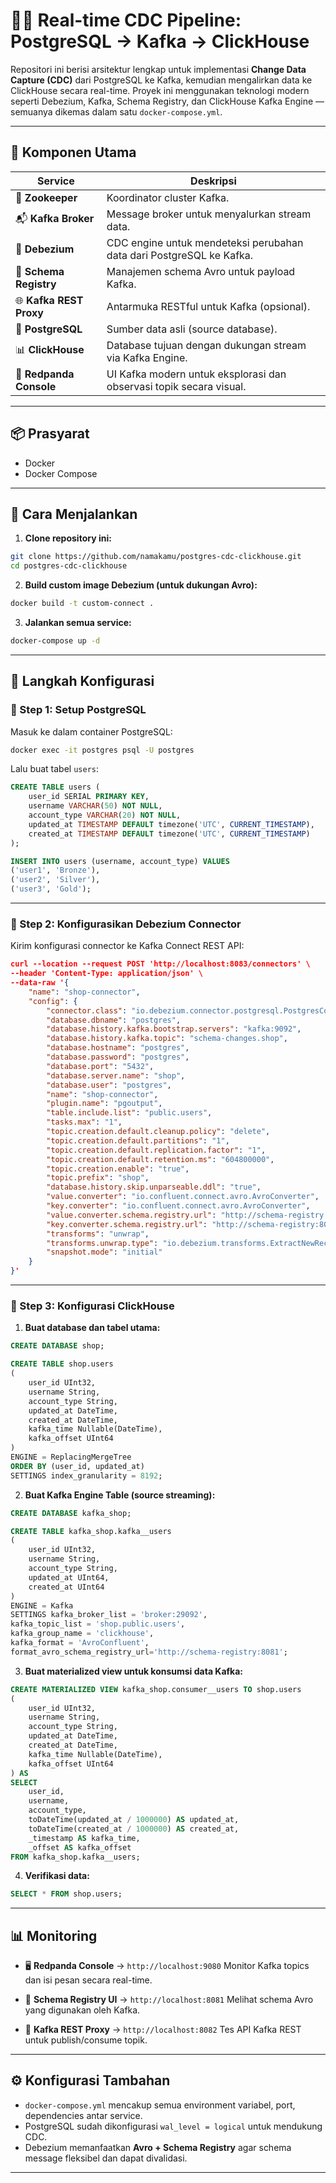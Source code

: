 # 🐘📡 Real-time CDC Pipeline: PostgreSQL → Kafka → ClickHouse

Repositori ini berisi arsitektur lengkap untuk implementasi **Change Data Capture (CDC)** dari PostgreSQL ke Kafka, kemudian mengalirkan data ke ClickHouse secara real-time. Proyek ini menggunakan teknologi modern seperti Debezium, Kafka, Schema Registry, dan ClickHouse Kafka Engine — semuanya dikemas dalam satu `docker-compose.yml`.

---

## 🧩 Komponen Utama

| Service                 | Deskripsi                                                            |
| ----------------------- | -------------------------------------------------------------------- |
| 🔁 **Zookeeper**        | Koordinator cluster Kafka.                                           |
| 📬 **Kafka Broker**     | Message broker untuk menyalurkan stream data.                        |
| 🔎 **Debezium**         | CDC engine untuk mendeteksi perubahan data dari PostgreSQL ke Kafka. |
| 📜 **Schema Registry**  | Manajemen schema Avro untuk payload Kafka.                           |
| 🌐 **Kafka REST Proxy** | Antarmuka RESTful untuk Kafka (opsional).                            |
| 🧮 **PostgreSQL**       | Sumber data asli (source database).                                  |
| 📊 **ClickHouse**       | Database tujuan dengan dukungan stream via Kafka Engine.             |
| 🧭 **Redpanda Console** | UI Kafka modern untuk eksplorasi dan observasi topik secara visual.  |

---

## 📦 Prasyarat

* Docker
* Docker Compose

---

## 🚀 Cara Menjalankan

1. **Clone repository ini:**

```bash
git clone https://github.com/namakamu/postgres-cdc-clickhouse.git
cd postgres-cdc-clickhouse
```

2. **Build custom image Debezium (untuk dukungan Avro):**

```bash
docker build -t custom-connect .
```

3. **Jalankan semua service:**

```bash
docker-compose up -d
```

---

## 🔧 Langkah Konfigurasi

### 🔹 Step 1: Setup PostgreSQL

Masuk ke dalam container PostgreSQL:

```bash
docker exec -it postgres psql -U postgres
```

Lalu buat tabel `users`:

```sql
CREATE TABLE users (
    user_id SERIAL PRIMARY KEY,
    username VARCHAR(50) NOT NULL,
    account_type VARCHAR(20) NOT NULL,
    updated_at TIMESTAMP DEFAULT timezone('UTC', CURRENT_TIMESTAMP),
    created_at TIMESTAMP DEFAULT timezone('UTC', CURRENT_TIMESTAMP)
);

INSERT INTO users (username, account_type) VALUES
('user1', 'Bronze'),
('user2', 'Silver'),
('user3', 'Gold');
```

---

### 🔹 Step 2: Konfigurasikan Debezium Connector

Kirim konfigurasi connector ke Kafka Connect REST API:

```json
curl --location --request POST 'http://localhost:8083/connectors' \
--header 'Content-Type: application/json' \
--data-raw '{
    "name": "shop-connector",
    "config": {
        "connector.class": "io.debezium.connector.postgresql.PostgresConnector",
        "database.dbname": "postgres",
        "database.history.kafka.bootstrap.servers": "kafka:9092",
        "database.history.kafka.topic": "schema-changes.shop",
        "database.hostname": "postgres",
        "database.password": "postgres",
        "database.port": "5432",
        "database.server.name": "shop",
        "database.user": "postgres",
        "name": "shop-connector",
        "plugin.name": "pgoutput",
        "table.include.list": "public.users",
        "tasks.max": "1",
        "topic.creation.default.cleanup.policy": "delete",
        "topic.creation.default.partitions": "1",
        "topic.creation.default.replication.factor": "1",
        "topic.creation.default.retention.ms": "604800000",
        "topic.creation.enable": "true",
        "topic.prefix": "shop",
        "database.history.skip.unparseable.ddl": "true",
        "value.converter": "io.confluent.connect.avro.AvroConverter",
        "key.converter": "io.confluent.connect.avro.AvroConverter",
        "value.converter.schema.registry.url": "http://schema-registry:8081",
        "key.converter.schema.registry.url": "http://schema-registry:8081",
        "transforms": "unwrap",
        "transforms.unwrap.type": "io.debezium.transforms.ExtractNewRecordState",
        "snapshot.mode": "initial"
    }
}'
```

---

### 🔹 Step 3: Konfigurasi ClickHouse

1. **Buat database dan tabel utama:**

```sql
CREATE DATABASE shop;

CREATE TABLE shop.users
(
    user_id UInt32,
    username String,
    account_type String,
    updated_at DateTime,
    created_at DateTime,
    kafka_time Nullable(DateTime),
    kafka_offset UInt64
)
ENGINE = ReplacingMergeTree
ORDER BY (user_id, updated_at)
SETTINGS index_granularity = 8192;
```

2. **Buat Kafka Engine Table (source streaming):**

```sql
CREATE DATABASE kafka_shop;

CREATE TABLE kafka_shop.kafka__users
(
    user_id UInt32,
    username String,
    account_type String,
    updated_at UInt64,
    created_at UInt64
)
ENGINE = Kafka
SETTINGS kafka_broker_list = 'broker:29092',
kafka_topic_list = 'shop.public.users',
kafka_group_name = 'clickhouse',
kafka_format = 'AvroConfluent',
format_avro_schema_registry_url='http://schema-registry:8081';
```

3. **Buat materialized view untuk konsumsi data Kafka:**

```sql
CREATE MATERIALIZED VIEW kafka_shop.consumer__users TO shop.users
(
    user_id UInt32,
    username String,
    account_type String,
    updated_at DateTime,
    created_at DateTime,
    kafka_time Nullable(DateTime),
    kafka_offset UInt64
) AS
SELECT
    user_id,
    username,
    account_type,
    toDateTime(updated_at / 1000000) AS updated_at,
    toDateTime(created_at / 1000000) AS created_at,
    _timestamp AS kafka_time,
    _offset AS kafka_offset
FROM kafka_shop.kafka__users;
```

4. **Verifikasi data:**

```sql
SELECT * FROM shop.users;
```

---

## 📊 Monitoring

* 🖥 **Redpanda Console** → `http://localhost:9080`
  Monitor Kafka topics dan isi pesan secara real-time.

* 📘 **Schema Registry UI** → `http://localhost:8081`
  Melihat schema Avro yang digunakan oleh Kafka.

* 🔁 **Kafka REST Proxy** → `http://localhost:8082`
  Tes API Kafka REST untuk publish/consume topik.

---

## ⚙️ Konfigurasi Tambahan

* `docker-compose.yml` mencakup semua environment variabel, port, dependencies antar service.
* PostgreSQL sudah dikonfigurasi `wal_level = logical` untuk mendukung CDC.
* Debezium memanfaatkan **Avro + Schema Registry** agar schema message fleksibel dan dapat divalidasi.

---
